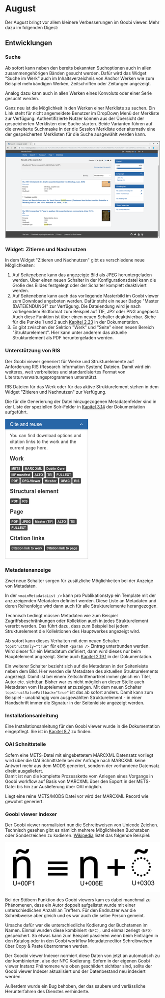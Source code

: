# August

Der August bringt vor allem kleinere Verbesserungen im Goobi viewer. Mehr dazu im folgenden Digest:

## Entwicklungen

### Suche

Ab sofort kann neben den bereits bekannten Suchoptionen auch in allen zusammengehörigen Bänden gesucht werden. Dafür wird das Widget "Suche im Werk" auch im Inhaltsverzeichnis von Anchor Werken wie zum Beispiel mehrbändigen Werken, Zeitschriften oder Zeitungen angezeigt.

Analog dazu kann auch in allen Werken eines Konvoluts oder einer Serie gesucht werden.

Ganz neu ist die Möglichkeit in den Werken einer Merkliste zu suchen. Ein Link steht für nicht angemeldete Benutzer im DropDown Menü der Merkliste zur Verfügung. Authentifizierte Nutzer können aus der Übersicht der gespeicherten Merklisten eine Suche starten. Beide Varianten führen auf die erweiterte Suchmaske in der die Session Merkliste oder alternativ eine der gespeicherten Merklisten für die Suche ausgewählt werden kann.

![Suchtreffer von Werken aus einer Merkliste](../.gitbook/assets/2019-08_search_results_from_reading_list.png)

### Widget: Zitieren und Nachnutzen

In dem Widget "Zitieren und Nachnutzen" gibt es verschiedene neue Möglichkeiten: 

1. Auf Seitenebene kann das angezeigte Bild als JPEG heruntergeladen werden. Über einen neuen Schalter in der Konfigurationsdatei kann die Größe des Bildes festgelegt oder der Schalter komplett deaktiviert werden. 
2. Auf Seitenebene kann auch das vorliegende Masterbild im Goobi viewer zum Download angeboten werden. Dafür steht ein neuer Badge "Master \(DATEIENDUNG\)" zur Verfügung. Die Dateiendung wird je nach vorliegendem Bildformat zum Beispiel auf TIF, JP2 oder PNG angepasst. Auch diese Funktion ist über einen neuen Schalter deaktivierbar. Siehe für die Punkte 1 und 2 auch [Kapitel 2.23](https://docs.intranda.com/goobi-viewer-de/2/2.23) in der Dokumentation. 
3. Es gibt zwischen der Sektion "Werk" und "Seite" einen neuen Bereich "Strukturelement". Hier kann unter anderem das aktuelle Strukturelement als PDF heruntergeladen werden.

### Unterstützung von RIS

Der Goobi viewer generiert für Werke und Strukturelemente auf Anforderung RIS \(Research Information System\) Dateien. Damit wird ein weiteres, weit verbreitetes und standardisiertes Format von Literaturverwaltungsprogrammen unterstützt.

RIS Dateien für das Werk oder für das aktive Strukturelement stehen in dem Widget "Zitieren und Nachnutzen" zur Verfügung.

Die für die Generierung der Datei hinzugezogenen Metadatenfelder sind in der Liste der speziellen Solr-Felder in [Kapitel 3.14](https://docs.intranda.com/goobi-viewer-de/3/3.14) der Dokumentation aufgeführt.

![Masterbilder und RIS Format im Widget &quot;Zitieren und Nachnutzen&quot;](../.gitbook/assets/2019-08_new_features_in_cite_and_reuse_widget.png)

### Metadatenanzeige

Zwei neue Schalter sorgen für zusätzliche Möglichkeiten bei der Anzeige von Metadaten.

In der `<mainMetadataList />` kann pro Publikationstyp ein Template mit der anzuzeigenden Metadaten definiert werden. Diese Liste an Metadaten und deren Reihenfolge wird dann auch für alle Strukturelemente herangezogen.

Technisch bedingt müssen Metadaten wie zum Beispiel Zugriffsbeschränkungen oder Kollektion auch in jedes Strukturelement vererbt werden. Das führt dazu, dass zum Beispiel bei jedem Strukturelement die Kollektionen des Hauptwerkes angezeigt wird.

Ab sofort kann dieses Verhalten mit dem neuen Schalter `topstructOnly="true"` für einen `<param />` Eintrag unterbunden werden. Wird dieser für ein Metadatum definiert, dann wird dieses nur beim Hauptelement angezeigt. Siehe auch [Kapitel 2.19.1](https://docs.intranda.com/goobi-viewer-de/2/2.19/2.19.1) in der Dokumentation.

Ein weiterer Schalter bezieht sich auf die Metadaten in der Seitenleiste neben dem Bild. Hier werden die Metadaten des aktuellen Strukturelements angezeigt. Damit ist bei einem Zeitschriftenartikel immer gleich ein Titel, Autor etc. sichtbar. Bisher war es nicht möglich an dieser Stelle auch Metadaten vom Hauptelement anzuzeigen. Mit dem neuen Schalter `topstructValueFallback="true"` ist das ab sofort anders. Damit kann zum Beispiel - unabhängig vom ausgewählten Strukturelement - in einer Handschrift immer die Signatur in der Seitenleiste angezeigt werden.

### Installationsanleitung

Eine Installationsanleitung für den Goobi viewer wurde in die Dokumentation eingepflegt. Sie ist in [Kapitel 8.7](https://docs.intranda.com/goobi-viewer-de/8/8.7) zu finden.

### OAI Schnittstelle

Sofern eine METS-Datei mit eingebettetem MARCXML Datensatz vorliegt wird über die OAI Schnittstelle bei der Anfrage nach MARCXML keine Antwort mehr aus dem MODS generiert, sondern der vorhandene Datensatz direkt ausgeliefert.   
Damit ist nun die komplette Prozesskette vom Anlegen eines Vorgangs in Goobi workflow auf Basis von MARCXML über den Export in der METS-Datei bis hin zur Auslieferung über OAI möglich.

Liegt eine reine METS/MODS Datei vor wird der MARCXML Record wie gewohnt generiert.

### Goobi viewer Indexer

Der Goobi viewer normalisiert nun die Schreibweisen von Unicode Zeichen. Technisch gesehen gibt es nämlich mehrere Möglichkeiten Buchstaben oder Sonderzeichen zu kodieren. [Wikipedia](https://de.wikipedia.org/wiki/Normalisierung_%28Unicode%29) listet das folgende Beispiel:

![Das &quot;enje&quot; kann als ein, oder als zwei Zeichen kodiert werden. ](../.gitbook/assets/composicion_nh.svg.png)

Bei der Stöbern Funktion des Goobi viewers kam es dabei manchmal zu Phänomenen, dass ein Autor doppelt aufgelistet wurde mit einer unterschiedlichen Anzahl an Treffern. Für den Endnutzer war die Schreibweise aber gleich und es war auch die selbe Person gemeint.

Ursache dafür war die unterschiedliche Kodierung der Buchstamen im Namen. Einmal wurden diese kombiniert `(NFC),` und einmal zerlegt `(NFD)` gespeichert. So etwas kann zum Beispiel passieren wenn beim Eintragen in den Katalog oder in den Goobi workflow Metadateneditor Schreibweisen über Copy & Paste übernommen werden.

Der Gooobi viewer Indexer normiert diese Daten von jetzt an automatisch zu der kombinierten, also der NFC Kodierung. Sofern in der eigenen Goobi viewer Instanz Phänomene wie oben geschildert sichtbar sind, sollte der Goobi viewer Indexer aktualisiert und der Datenbestand neu indexiert werden.

Außerdem wurde ein Bug behoben, der das saubere und verlässliche Herunterfahren des Dienstes verhinderte.


